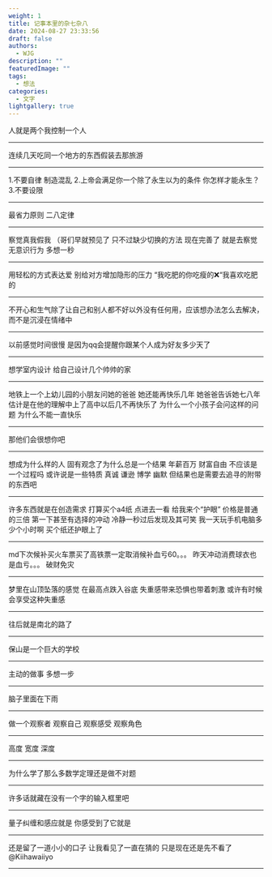 ```yaml
---
weight: 1
title: 记事本里的杂七杂八
date: 2024-08-27 23:33:56
draft: false
authors:
  - WJG
description: ""
featuredImage: ""
tags:
  - 想法
categories:
  - 文字
lightgallery: true
---
```


<!--more-->
人就是两个我控制一个人
***
连续几天吃同一个地方的东西假装去那旅游
***
1.不要自律 制造混乱
2.上帝会满足你一个除了永生以为的条件 你怎样才能永生？
3.不要设限
***
最省力原则
二八定律
***
察觉真我假我 （哥们早就预见了 只不过缺少切换的方法 现在完善了 就是去察觉无意识行为 多想一秒 
***
用轻松的方式表达爱 别给对方增加隐形的压力 “我吃肥的你吃瘦的❌“我喜欢吃肥的 
***
不开心和生气除了让自己和别人都不好以外没有任何用，应该想办法怎么去解决，而不是沉浸在情绪中
***
以前感觉时间很慢 是因为qq会提醒你跟某个人成为好友多少天了
***
想学室内设计 给自己设计几个帅帅的家
***
地铁上一个上幼儿园的小朋友问她的爸爸 她还能再快乐几年 她爸爸告诉她七八年 估计是在他的理解中上了高中以后几不再快乐了 为什么一个小孩子会问这样的问题 为什么不能一直快乐
***
那他们会很想你吧
***
想成为什么样的人 固有观念了为什么总是一个结果 年薪百万 财富自由 不应该是一个过程吗 或许说是一些特质 真诚 谦逊 博学 幽默 但结果也是需要去追寻的附带的东西吧
***
许多东西就是在创造需求 打算买个a4纸 点进去一看 给我来个“护眼” 价格是普通的三倍 第一下甚至有选择的冲动 冷静一秒过后发现及其可笑 我一天玩手机电脑多少个小时啊 买个纸还护眼上了
***
md下次候补买火车票买了高铁票一定取消候补血亏60。。。
昨天冲动消费球衣也是血亏。。。
破财免灾
***
梦里在山顶坠落的感觉 在最高点跌入谷底 失重感带来恐惧也带着刺激 或许有时候会享受这种失重感
***
往后就是南北的路了
***
保山是一个巨大的学校
***
主动的做事 多想一步 
***
脑子里面在下雨
***
做一个观察者 观察自己 观察感受 观察角色 
***
高度 宽度 深度
***
为什么学了那么多数学定理还是做不对题
***
许多话就藏在没有一个字的输入框里吧
***
量子纠缠和感应就是 你感受到了它就是
***
还是留了一道小小的口子 让我看见了一直在猜的 只是现在还是先不看了 @Kiihawaiiyo
***